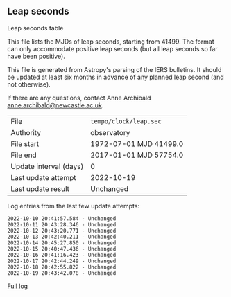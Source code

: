 
## Leap seconds

Leap seconds table

This file lists the MJDs of leap seconds, starting from 41499.
The format can only accommodate positive leap seconds (but all
leap seconds so far have been positive).

This file is generated from Astropy's parsing of the IERS
bulletins. It should be updated at least six months in advance
of any planned leap second (and not otherwise).

If there are any questions, contact Anne Archibald
<anne.archibald@newcastle.ac.uk>.

|     |     |
|:--- |:--- |
| File | `tempo/clock/leap.sec` |
| Authority | observatory |
| File start | 1972-07-01 MJD 41499.0 |
| File end | 2017-01-01 MJD 57754.0 |
| Update interval (days) | 0 |
| Last update attempt | 2022-10-19 |
| Last update result | Unchanged |

Log entries from the last few update attempts:
```
2022-10-10 20:41:57.584 - Unchanged
2022-10-11 20:43:28.346 - Unchanged
2022-10-12 20:43:20.771 - Unchanged
2022-10-13 20:42:40.211 - Unchanged
2022-10-14 20:45:27.850 - Unchanged
2022-10-15 20:40:47.436 - Unchanged
2022-10-16 20:41:16.423 - Unchanged
2022-10-17 20:42:44.249 - Unchanged
2022-10-18 20:42:55.822 - Unchanged
2022-10-19 20:43:42.078 - Unchanged
```
[Full log](https://raw.githubusercontent.com/ipta/pulsar-clock-corrections/main/log/tempo/clock/leap.sec.log)
